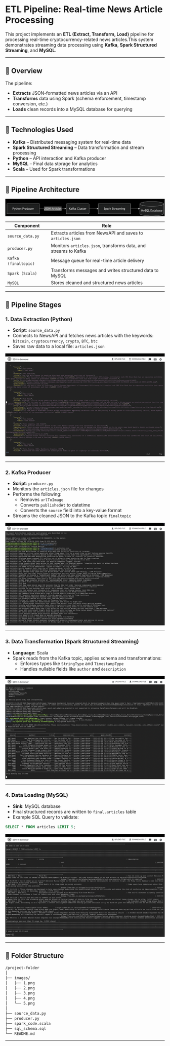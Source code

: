 # ETL Pipeline: Real-time News Article Processing

This project implements an **ETL (Extract, Transform, Load)** pipeline for processing real-time cryptocurrency-related news articles.This system demonstrates streaming data processing using **Kafka**, **Spark Structured Streaming**, and **MySQL**.

---

## 📌 Overview

The pipeline:

- **Extracts** JSON-formatted news articles via an API
- **Transforms** data using Spark (schema enforcement, timestamp conversion, etc.)
- **Loads** clean records into a MySQL database for querying

---

## 🔧 Technologies Used

- **Kafka** – Distributed messaging system for real-time data
- **Spark Structured Streaming** – Data transformation and stream processing
- **Python** – API interaction and Kafka producer
- **MySQL** – Final data storage for analytics
- **Scala** – Used for Spark transformations

---

## 🧩 Pipeline Architecture

![Pipeline](images/1.png)

| Component              | Role                                                                 |
|------------------------|----------------------------------------------------------------------|
| `source_data.py`       | Extracts articles from NewsAPI and saves to `articles.json`          |
| `producer.py`          | Monitors `articles.json`, transforms data, and streams to Kafka      |
| `Kafka (finaltopic)`   | Message queue for real-time article delivery                         |
| `Spark (Scala)`        | Transforms messages and writes structured data to MySQL              |
| `MySQL`                | Stores cleaned and structured news articles                          |

---

## 🚀 Pipeline Stages

### 1. Data Extraction (Python)
- **Script**: `source_data.py`
- Connects to NewsAPI and fetches news articles with the keywords:
  `bitcoin`, `cryptocurrency`, `crypto`, `BTC`, `btc`
- Saves raw data to a local file: `articles.json`

 ![articles.json Output](images/2.png)

---

### 2. Kafka Producer
- **Script**: `producer.py`
- Monitors the `articles.json` file for changes
- Performs the following:
  - Removes `urlToImage`
  - Converts `publishedAt` to datetime
  - Converts the `source` field into a key-value format
- Streams the cleaned JSON to the Kafka topic `finaltopic`

 ![Producer Output](images/3.png)

---

### 3. Data Transformation (Spark Structured Streaming)
- **Language**: Scala
- Spark reads from the Kafka topic, applies schema and transformations:
  - Enforces types like `StringType` and `TimestampType`
  - Handles nullable fields like `author` and `description`

 ![Spark Console Output](images/4.png)

---

### 4. Data Loading (MySQL)
- **Sink**: MySQL database
- Final structured records are written to `final.articles` table
- Example SQL Query to validate:

```sql
SELECT * FROM articles LIMIT 5;
```

 ![MySQL Data Output](images/5.png)


---

## 📁 Folder Structure

```
/project-folder
│
├── images/
│   ├── 1.png
│   ├── 2.png
│   ├── 3.png
│   ├── 4.png
│   └── 5.png
│
├── source_data.py
├── producer.py
├── spark_code.scala
├── sql_schema.sql
└── README.md
```
 
---

